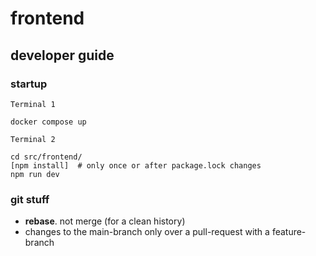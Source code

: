 # frontend

## developer guide

### startup

`Terminal 1`
```shell
docker compose up
```

`Terminal 2`
```shell
cd src/frontend/
[npm install]  # only once or after package.lock changes
npm run dev
```

### git stuff

- **rebase**. not merge (for a clean history)
- changes to the main-branch only over a pull-request with a feature-branch
